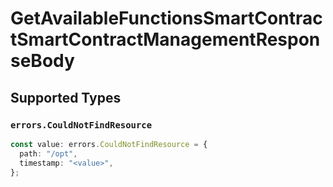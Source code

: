 # GetAvailableFunctionsSmartContractSmartContractManagementResponseBody


## Supported Types

### `errors.CouldNotFindResource`

```typescript
const value: errors.CouldNotFindResource = {
  path: "/opt",
  timestamp: "<value>",
};
```

